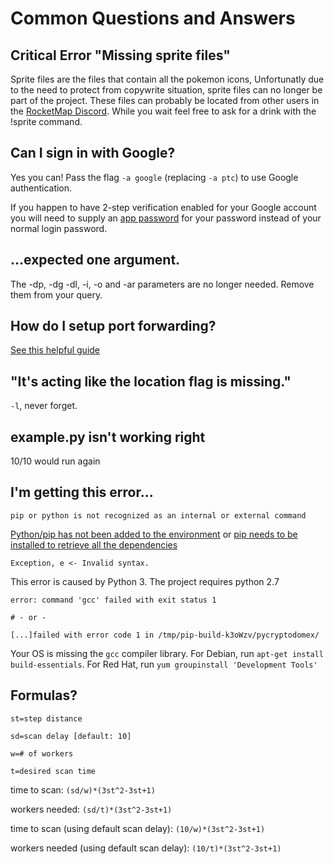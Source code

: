 # Common Questions and Answers

## Critical Error "Missing sprite files"
Sprite files are the files that contain all the pokemon icons, Unfortunatly due to the need to protect from copywrite situation, sprite files can no longer be part of the project. These files can probably be located from other users in the [RocketMap Discord](https://discord.gg/PWp2bAm). While you wait feel free to ask for a drink with the !sprite command.

## Can I sign in with Google?

Yes you can! Pass the flag `-a google` (replacing `-a ptc`) to use Google authentication.

If you happen to have 2-step verification enabled for your Google account you will need to supply an [app password](https://support.google.com/accounts/answer/185833?hl=en) for your password instead of your normal login password.


## ...expected one argument.

The -dp, -dg -dl, -i, -o and -ar parameters are no longer needed. Remove them from your query.

## How do I setup port forwarding?

[See this helpful guide](external.md)

## "It's acting like the location flag is missing."

`-l`, never forget.

## example.py isn't working right

10/10 would run again

## I'm getting this error...

```
pip or python is not recognized as an internal or external command
```

[Python/pip has not been added to the environment](https://github.com/Langoor2/PokemonGo-Map-FAQ/blob/master/FAQ/Enviroment_Variables_not_correct.md) or [pip needs to be installed to retrieve all the dependencies](https://github.com/AHAAAAAAA/PokemonGo-Map/wiki/Installation-and-requirements)

```
Exception, e <- Invalid syntax.
```

This error is caused by Python 3. The project requires python 2.7

```
error: command 'gcc' failed with exit status 1

# - or -

[...]failed with error code 1 in /tmp/pip-build-k3oWzv/pycryptodomex/
```

Your OS is missing the `gcc` compiler library. For Debian, run `apt-get install build-essentials`. For Red Hat, run `yum groupinstall 'Development Tools'`

## Formulas?
```
st=step distance

sd=scan delay [default: 10]

w=# of workers

t=desired scan time
```
time to scan:
`(sd/w)*(3st^2-3st+1)`

workers needed:
`(sd/t)*(3st^2-3st+1)`

time to scan (using default scan delay):
`(10/w)*(3st^2-3st+1)`

workers needed (using default scan delay):
`(10/t)*(3st^2-3st+1)`

